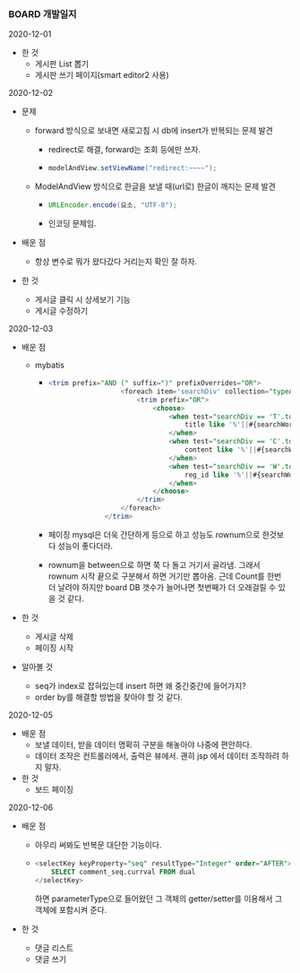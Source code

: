 ### BOARD 개발일지

2020-12-01

- 한 것
  - 게시판 List 뽑기
  - 게시판 쓰기 페이지(smart editor2 사용)

2020-12-02

- 문제
  - forward 방식으로 보내면 새로고침 시 db에 insert가 반복되는 문제 발견

    - redirect로 해결, forward는 조회 등에만 쓰자.

    - ```java
      modelAndView.setViewName("redirect:~~~~");
      ```

  - ModelAndView 방식으로 한글을 보낼 때(url로) 한글이 깨지는 문제 발견

    - ```java
      URLEncoder.encode(요소, "UTF-8");
      ```

    - 인코딩 문제임.

- 배운 점

  - 항상 변수로 뭐가 왔다갔다 거리는지 확인 잘 하자.

- 한 것

  - 게시글 클릭 시 상세보기 기능
  - 게시글 수정하기

2020-12-03

- 배운 점

  - mybatis

    - ```sql
      <trim prefix="AND (" suffix=")" prefixOverrides="OR">
      					<foreach item='searchDiv' collection="typeArr">
      						<trim prefix="OR">
      							<choose>
      								<when test="searchDiv == 'T'.toString()">
      									title like '%'||#{searchWord}||'%'
      								</when>
      								<when test="searchDiv == 'C'.toString()">
      									content like '%'||#{searchWord}||'%'
      								</when>
      								<when test="searchDiv == 'W'.toString()">
      									reg_id like '%'||#{searchWord}||'%'
      								</when>
      							</choose>
      						</trim>
      					</foreach>		        
      		        </trim>
      ```

    - 페이징 mysql은 더욱 간단하게 <limit> 등으로 하고 성능도 rownum으로 한것보다 성능이 좋다더라.

    - rownum을 between으로 하면 쭉 다 돌고 거기서 골라냄. 그래서 rownum 시작 끝으로 구분해서 하면 거기만 뽑아옴. 근데 Count를 한번 더 날려야 하지만 board DB 갯수가 늘어나면 첫번째가 더 오래걸릴 수 있을 것 같다.

- 한 것
  - 게시글 삭제
  - 페이징 시작
  
- 알아볼 것

  - seq가 index로 잡혀있는데 insert 하면 왜 중간중간에 들어가지?
  - order by를 해결할 방법을 찾아야 할 것 같다.

2020-12-05

- 배운 점
  - 보낼 데이터, 받을 데이터 명확히 구분을 해놓아야 나중에 편안하다.
  - 데이터 조작은 컨트롤러에서, 출력은 뷰에서. 괜히 jsp 에서 데이터 조작하려 하지 말자.
- 한 것
  - 보드 페이징

2020-12-06

- 배운 점

  - 아무리 써봐도 반복문 대단한 기능이다.

  - ```sql
    <selectKey keyProperty="seq" resultType="Integer" order="AFTER">
    	SELECT comment_seq.currval FROM dual
    </selectKey>
    ```

    하면 parameterType으로 들어왔던 그 객체의 getter/setter를 이용해서 그 객체에 포함시켜 준다.

- 한 것
  
  - 댓글 리스트
  - 댓글 쓰기
